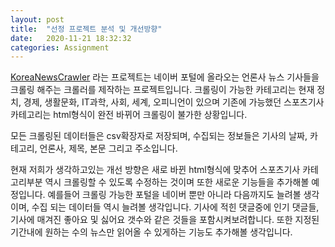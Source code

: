 ```yaml
---
layout: post
title:  "선정 프로젝트 분석 및 개선방향"
date:   2020-11-21 18:32:32
categories: Assignment
---
```

[KoreaNewsCrawler][krC] 라는 프로젝트는 네이버 포털에 올라오는 언론사 뉴스 기사들을 크롤링 해주는 크롤러를 제작하는 프로젝트입니다.
크롤링이 가능한 카테고리는 현재 정치, 경제, 생활문화, IT과학, 사회, 세계, 오피니언이 있으며 기존에 가능했던 스포츠기사 카테고리는
html형식이 완전 바뀌어 크롤링이 불가한 상황입니다.

모든 크롤링된 데이터들은 csv확장자로 저장되며, 수집되는 정보들은 기사의 날짜, 카테고리, 언론사, 제목, 본문 그리고 주소입니다.

현재 저희가 생각하고있는 개선 방향은 새로 바뀐 html형식에 맞추어 스포츠기사 카테고리부분 역시 크롤링할 수 있도록 수정하는 것이며
또한 새로운 기능들을 추가해볼 예정입니다. 예를들어 크롤링 가능한 포털을 네이버 뿐만 아니라 다음까지도 늘려볼 생각이며, 수집 되는 데이터들
역시 늘려볼 생각입니다. 기사에 적힌 댓글중에 인기 댓글들, 기사에 매겨진 좋아요 및 싫어요 갯수와 같은 것들을 포함시켜보려합니다.
또한 지정된 기간내에 원하는 수의 뉴스만 읽어올 수 있게하는 기능도 추가해볼 생각입니다.

[krC]:      https://github.com/lumyjuwon/KoreaNewsCrawler
